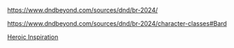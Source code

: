 https://www.dndbeyond.com/sources/dnd/br-2024/

https://www.dndbeyond.com/sources/dnd/br-2024/character-classes#Bard

[Heroic Inspiration](https://www.dndbeyond.com/sources/dnd/br-2024/rules-glossary#HeroicInspiration)